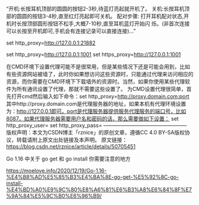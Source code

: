   
“开机:长按耳机顶部的圆圆的按钮2-3秒,待蓝灯亮起就开机了。 关机:长按耳机顶部的圆圆的按钮3-4秒,直至红灯亮起即可关机。 配对步骤: 打开耳机配对状态,开机时长按顶部圆形按钮不松手,大概7-10秒,直至耳机蓝灯开始闪 烁。(非首次连接可以长按至开机即可,手机会有连接记录可以直接连接)...”


set http_proxy=http://127.0.0.1:21882


set http_proxy=http://127.0.0.1:1001
set https_proxy=http://127.0.0.1:1001


   在CMD环境下设置代理可能不是很常用，但是某些情况下还是可能会用到，比如有些资源网站被墙了，此时你如果想访问这些资源时，只能通过代理来访问相应的资源，而你需要在CMD环境下下载墙外的资源时。当然，如果你使用某些代理软件为所有通讯设置了代理，那就不需要这些设置了。
   为CMD设置代理很简单，首先打开cmd然后输入如下命令：set http_proxy=http://proxy.domain.com:port
   其中http://proxy.domain.com是代理服务器的地址，如果本机有代理环境设置为：http://127.0.0.1即可。port是代理服务器提供服务代理服务的端口号，比如8087。如果代理服务器需要用户名和密码的话，那么需要做如下设置：
   set http_proxy_user=
   set http_proxy_pass=
————————————————
版权声明：本文为CSDN博主「rznice」的原创文章，遵循CC 4.0 BY-SA版权协议，转载请附上原文出处链接及本声明。
原文链接：https://blog.csdn.net/rznice/article/details/50705451


 


Go 1.16 中关于 go get 和 go install 你需要注意的地方

https://moelove.info/2020/12/19/Go-1.16-%E4%B8%AD%E5%85%B3%E4%BA%8E-go-get-%E5%92%8C-go-install-%E4%BD%A0%E9%9C%80%E8%A6%81%E6%B3%A8%E6%84%8F%E7%9A%84%E5%9C%B0%E6%96%B9/



